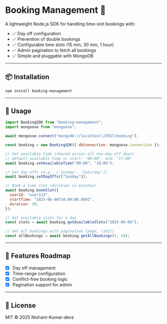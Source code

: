 # Booking Management 📅

A lightweight Node.js SDK for handling time-slot bookings with:

- ✅ Day off configuration
- ✅ Prevention of double bookings
- ✅ Configurable time slots (15 min, 30 min, 1 hour)
- ✅ Admin pagination to fetch all bookings
- ✅ Simple and pluggable with MongoDB

---

## 📦 Installation

```bash
npm install booking-management
```

---

## 🔧 Usage

```js
import BookingSDK from "booking-management";
import mongoose from "mongoose";

await mongoose.connect("mongodb://localhost:27017/booking");

const booking = new BookingSDK({ dbConnection: mongoose.connection });

// Set available time (shared across all non-day-off days) 
// default available time => start: "09:00", end: "17:00"
await booking.setAvailableTime("09:00", "18:00");

// Set day offs (e.g., ['Sunday', 'Saturday'])
await booking.setDayOffs(["Sunday"]);

// Book a time slot (duration in minutes)
await booking.bookSlot({
  userId: "user123",
  startTime: "2025-06-06T10:00:00.000Z",
  duration: 30,
});

// Get available slots for a day
const slots = await booking.getAvailableSlots("2025-06-06");

// Get all bookings with pagination (page, limit)
const allBookings = await booking.getAllBookings(1, 10);
```

---

## 🧩 Features Roadmap

- [x] Day off management
- [x] Time-range configuration
- [x] Conflict-free booking logic
- [x] Pagination support for admin

---

## 👥 License

MIT © 2025 Nishant-Kumar-devz
